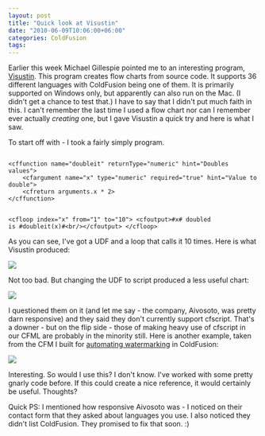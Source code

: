 ```yaml
---
layout: post
title: "Quick look at Visustin"
date: "2010-06-09T10:06:00+06:00"
categories: ColdFusion 
tags: 
---
```


Earlier this week Michael Gillespie pointed me to an interesting program, <a href="http://www.aivosto.com/visustin.html">Visustin</a>. This program creates flow charts from source code. It supports 36 different languages with ColdFusion being one of them. It is primarily supported on Windows only, but apparently can also run on the Mac. (I didn't get a chance to test that.) I have to say that I didn't put much faith in this. I can't remember the last time I used a flow chart nor can I remember ever actually <i>creating</i> one, but I gave Visustin a quick try and here is what I saw.
<!--more-->
<p>
To start off with - I took a fairly simply program.
<p>
<code>
&lt;cffunction name="doubleit" returnType="numeric" hint="Doubles values"&gt;
	&lt;cfargument name="x" type="numeric" required="true" hint="Value to double"&gt;
	&lt;cfreturn arguments.x * 2&gt;
&lt;/cffunction&gt;

&lt;cfloop index="x" from="1" to="10"&gt;
	&lt;cfoutput&gt;#x# doubled is #doubleit(x)#&lt;br/&gt;&lt;/cfoutput&gt;
&lt;/cfloop&gt;
</code>
<p>
As you can see, I've got a UDF and a loop that calls it 10 times. Here is what Visustin produced:
<p> 
<img src="https://static.raymondcamden.com/images/v12.png" />
<p>
Not too bad. But changing the UDF to script produced a less useful chart:
<p>
<img src="https://static.raymondcamden.com/images/cfjedi/v22.png" />
<p>
I questioned them on it (and let me say - the company, Aivosoto, was pretty darn responsive) and they said they don't currently support cfscript. That's a downer - but on the flip side - those of making heavy use of cfscript in our CFML are probably in the minority still. Here is another example, taken from the CFM I built for <a href="http://www.coldfusionjedi.com/index.cfm/2010/6/4/Automating-watermarking-of-images-with-ColdFusion">automating watermarking</a> in ColdFusion:
<p>

<img src="https://static.raymondcamden.com/images/cfjedi/automarker.png" />

<p>

Interesting. So would I use this? I don't know. I've worked with some pretty gnarly code before. If this could create a nice reference, it would certainly be useful. Thoughts?

<p>

Quick PS: I mentioned how responsive Aivosoto was - I noticed on their contact form that they asked about languages you use. I also noticed they didn't list ColdFusion. They promised to fix that soon. :)